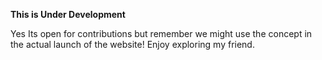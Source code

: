 **This is Under Development**

Yes Its open for contributions but remember we might use the concept in the actual launch of the website! Enjoy exploring my friend.
